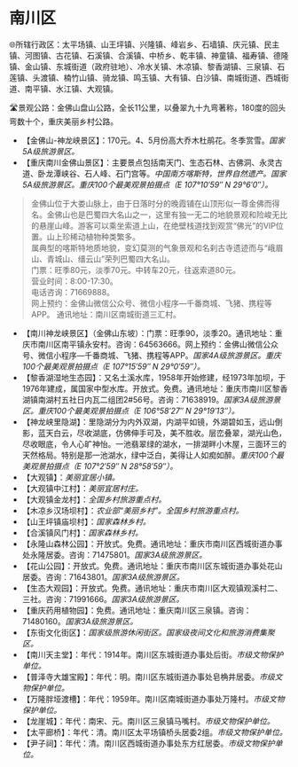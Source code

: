   
# 南川区  
🌐所辖行政区：太平场镇、山王坪镇、兴隆镇、峰岩乡、石墙镇、庆元镇、民主镇、河图镇、古花镇、石溪镇、合溪镇、中桥乡、乾丰镇、神童镇、福寿镇、德隆镇、金山镇、东城街道（政府驻地）、冷水关镇、木凉镇、黎香湖镇、三泉镇、石莲镇、头渡镇、楠竹山镇、骑龙镇、鸣玉镇、大有镇、白沙镇、南城街道、西城街道、南平镇、水江镇、大观镇。  
  
🛣️景观公路：金佛山盘山公路，全长11公里，以叠翠九十九弯著称，180度的回头弯数十个，重庆美丽乡村公路。  
  
* 【金佛山-神龙峡景区】：170元。4、5月份高大乔木杜鹃花。冬季赏雪。*国家5A级旅游景区。*
* 【重庆南川金佛山景区】：主要景点包括南天门、生态石林、古佛洞、永灵古道、卧龙潭峡谷、石人峰、石门宫等。*中国南方喀斯特，世界自然遗产。国家5A级旅游景区。重庆100个最美观景拍摄点（E 107°10′59″ N 29°6′0″）。*  
> 金佛山位于大娄山脉上，由于日落时分的晚霞铺在山顶形似一尊金佛而得名。金佛山也是巴蜀四大名山之一，这里有独一无二的地貌景观和险峻无比的悬崖山峰。游客可以乘坐索道上山，在绝壁栈道找到观赏“佛光”的VIP位置。山上珍稀动植物种类繁多。  
> 属典型的喀斯特地质地貌，变幻莫测的气象景观和名刹古寺遗迹而与“峨眉山、青城山、缙云山”荣列巴蜀四大名山。  
> 门票：旺季80元，淡季70元。中转车20元，往返索道80元。  
> 营业时间：8:00-17:30。  
> 电话咨询：71669888。  
> 网上预约：金佛山微信公众号、微信小程序—千番商城、飞猪、携程等APP。
> 通讯地址：南川区南城街道三汇村。  
* 【南川神龙峡景区】（金佛山东坡）：门票：旺季90，淡季20。通讯地址：重庆市南川区南平镇永安村。咨询：64563666。网上预约：金佛山微信公众号、微信小程序—千番商城、飞猪、携程等APP。*国家4A级旅游景区。重庆100个最美观景拍摄点（E 107°15′59″ N 29°0′59″）。*  
* 【黎香湖湿地生态园】：又名土溪水库，1958年开始修建，经1973年加坝，于1976年建成，属国家中型水库。开放式。免费。通讯地址：重庆市南川区黎香湖镇南湖村五社日内瓦二组团2#56号。咨询：71638919。*国家3A级旅游景区。重庆100个最美观景拍摄点（E 106°58′27″ N 29°19′13″）。*  
* 【神龙峡里隐湖】：里隐湖分为内外双湖，内湖平如镜，外湖碧如玉，远山倒影，蓝天白云，尽收湖底，仿佛伸手可及，美不胜收。层峦叠翠，湖光山色，尽收眼底，令人心旷神怡。一池翡翠绿的湖水，一排湖畔小木屋，三面环三的天然格局。特别是那一池湖水，绿中泛白，美得让人如痴如醉。*重庆100个最美观景拍摄点（E 107°2′59″ N 28°58′59″）。*
* 【大观镇】：*美丽宜居小镇。*
* 【大观镇中江村】：*美丽宜居村庄。*
* 【大观镇金龙村】：*全国乡村旅游重点村。*  
* 【木凉乡汉场坝村】：*农业部“美丽乡村”。全国乡村旅游重点村。*
* 【山王坪镇庙坝村】：*国家森林乡村。*
* 【合溪镇风门村】：*国家森林乡村。*
* 【永隆山森林公园】：开放式。免费。通讯地址：重庆市南川区西城街道办事处永隆居委。咨询：71475801。*国家3A级旅游景区。*  
* 【花山公园】：开放式。免费。通讯地址：重庆市南川区东城街道办事处花山居委。咨询：71643801。*国家3A级旅游景区。*  
* 【生态大观园】：开放式。免费。通讯地址：重庆市南川区大观镇观溪村二、三社。咨询：71991666。*国家3A级旅游景区。*  
* 【重庆药用植物园】：免费。通讯地址：重庆南川区三泉镇。咨询：71480160。*国家3A级旅游景区。*  
* 【东街文化街区】：*国家级旅游休闲街区。国家级夜间文化和旅游消费集聚区。*  
* 【南川天主堂】：年代：1914年。南川区东城街道办事处后街。*市级文物保护单位。*  
* 【普泽寺大雄宝殿】：年代：明。南川区东城街道办事处皂桷井居委。*市级文物保护单位。*  
* 【万隆胖垭渡槽】：年代：1959年。南川区南城街道办事处万隆村。*市级文物保护单位。* 
* 【龙崖城】：年代：南宋、元。南川区三泉镇马嘴村。*市级文物保护单位。*  
* 【太平廊桥】：年代：清。南川区太平场镇桥头居委2组。*市级文物保护单位。*  
* 【尹子祠】：年代：清。南川区西城街道办事处东方红居委。*市级文物保护单位。*  
